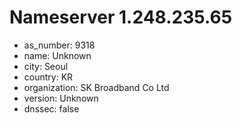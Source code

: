 # Nameserver 1.248.235.65

* as_number: 9318
* name: Unknown
* city: Seoul
* country: KR
* organization: SK Broadband Co Ltd
* version: Unknown
* dnssec: false
